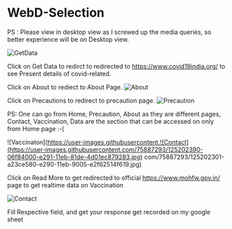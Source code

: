 # WebD-Selection

PS : Please view in desktop view as I screwed up the media queries, so better experience will be on Desktop view.

![GetData](https://user-images.githubusercontent.com/75887293/125202127-d237b900-e28f-11eb-83e2-882fe4d66b51.jpg)

Click on Get Data to redirct to redirected to https://www.covid19india.org/ to see Present details of covid-related.

Click on About to rediect to About Page.
![About](https://user-images.githubusercontent.com/75887293/125213296-72610280-e2cf-11eb-936c-f179846efcf9.jpg)


Click on Precautions to redirect to precaution page.
![Precaution](https://user-images.githubusercontent.com/75887293/125213254-447bbe00-e2cf-11eb-9ce7-7e35383a1058.jpg)


PS: One can go from Home, Precaution, About as they are different pages,
    Contact, Vaccination, Data are the section that can be accessed on only from Home page :-(
    
![Vaccinaton](https://user-images.githubusercontent.![Contact](https://user-images.githubusercontent.com/75887293/125202390-06f84000-e291-11eb-81de-4d01ec879283.jpg)
com/75887293/125202301-a23ce580-e290-11eb-9005-e2f62514f619.jpg)

Click on Read More to get redirected to official https://www.mohfw.gov.in/ page to get realtime data on Vaccination

![Contact](https://user-images.githubusercontent.com/75887293/125202405-111a3e80-e291-11eb-8668-faaec795faa3.jpg)

Fill Respective field, and get your response get recorded on my google sheet


